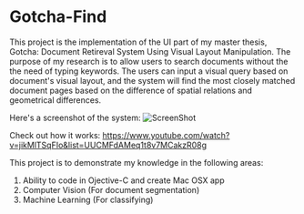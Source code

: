 Gotcha-Find
===========

This project is the implementation of the UI part of my master thesis, Gotcha: Document Retireval System Using Visual Layout Manipulation. The purpose of my research is to allow users to search documents without the the need of typing keywords. The users can input a visual query based on document's visual layout, and the system will find the most closely matched document pages based on the difference of spatial relations and geometrical differences.

Here's a screenshot of the system:
![ScreenShot](https://dl.dropboxusercontent.com/u/10698125/for%20github/%E8%9E%A2%E5%B9%95%E5%BF%AB%E7%85%A7%202014-05-05%20%E4%B8%8B%E5%8D%8811.07.02.png)

Check out how it works:
https://www.youtube.com/watch?v=jikMlTSqFIo&list=UUCMFdAMeq1t8v7MCakzR08g

This project is to demonstrate my knowledge in the following areas:
1. Ability to code in Ojective-C and create Mac OSX app
2. Computer Vision (For document segmentation)
2. Machine Learning (For classifying)

